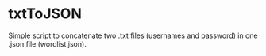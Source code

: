 # txtToJSON
Simple script to concatenate two .txt files (usernames and password) in one .json file (wordlist.json).
